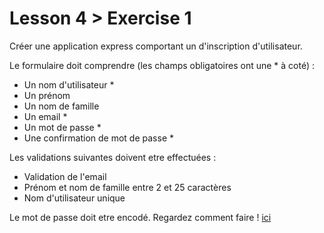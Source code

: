 # Lesson 4 > Exercise 1

Créer une application express comportant un d'inscription d'utilisateur.

Le formulaire doit comprendre (les champs obligatoires ont une * à coté) :
- Un nom d'utilisateur *
- Un prénom
- Un nom de famille
- Un email *
- Un mot de passe *
- Une confirmation de mot de passe *

Les validations suivantes doivent etre effectuées :
- Validation de l'email
- Prénom et nom de famille entre 2 et 25 caractères
- Nom d'utilisateur unique

Le mot de passe doit etre encodé. Regardez comment faire ! [ici](https://www.npmjs.com/package/password-hash-and-salt)
